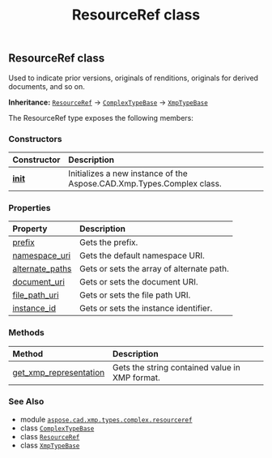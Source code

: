 ﻿---
title: ResourceRef class
second_title: Aspose.CAD for Python via .NET API References
description: 
type: docs
weight: 10
url: /aspose.cad.xmp.types.complex.resourceref/resourceref/
is_root: false
---

## ResourceRef class

Used to indicate prior versions, originals of renditions, originals for derived documents, and so on.



**Inheritance:** [`ResourceRef`](/cad/python-net/aspose.cad.xmp.types.complex.resourceref/resourceref) → 
[`ComplexTypeBase`](/cad/python-net/aspose.cad.xmp.types.complex/complextypebase) → 
[`XmpTypeBase`](/cad/python-net/aspose.cad.xmp.types/xmptypebase)



The ResourceRef type exposes the following members:

### Constructors
| Constructor | Description |
| :- | :- |
| [__init__](/cad/python-net/aspose.cad.xmp.types.complex.resourceref/resourceref/__init__/#) | Initializes a new instance of the Aspose.CAD.Xmp.Types.Complex class. |


### Properties
| Property | Description |
| :- | :- |
| [prefix](/cad/python-net/aspose.cad.xmp.types.complex.resourceref/resourceref/prefix) | Gets the prefix. |
| [namespace_uri](/cad/python-net/aspose.cad.xmp.types.complex.resourceref/resourceref/namespace_uri) | Gets the default namespace URI. |
| [alternate_paths](/cad/python-net/aspose.cad.xmp.types.complex.resourceref/resourceref/alternate_paths) | Gets or sets the array of alternate path. |
| [document_uri](/cad/python-net/aspose.cad.xmp.types.complex.resourceref/resourceref/document_uri) | Gets or sets the document URI. |
| [file_path_uri](/cad/python-net/aspose.cad.xmp.types.complex.resourceref/resourceref/file_path_uri) | Gets or sets the file path URI. |
| [instance_id](/cad/python-net/aspose.cad.xmp.types.complex.resourceref/resourceref/instance_id) | Gets or sets the instance identifier. |


### Methods
| Method | Description |
| :- | :- |
| [get_xmp_representation](/cad/python-net/aspose.cad.xmp.types.complex.resourceref/resourceref/get_xmp_representation/#) | Gets the string contained value in XMP format. |



### See Also
* module [`aspose.cad.xmp.types.complex.resourceref`](..)
* class [`ComplexTypeBase`](/cad/python-net/aspose.cad.xmp.types.complex/complextypebase)
* class [`ResourceRef`](/cad/python-net/aspose.cad.xmp.types.complex.resourceref/resourceref)
* class [`XmpTypeBase`](/cad/python-net/aspose.cad.xmp.types/xmptypebase)
